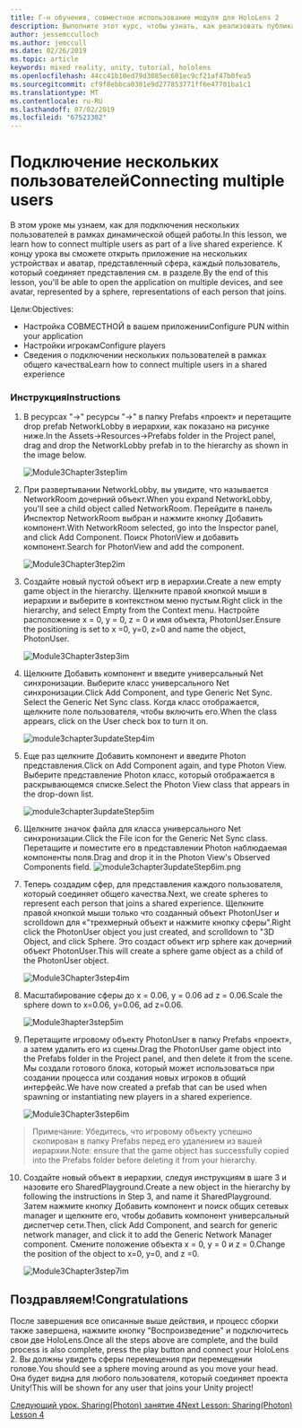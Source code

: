 ```yaml
---
title: Г-н обучения, совместное использование модуля для HoloLens 2
description: Выполните этот курс, чтобы узнать, как реализовать публикацию нескольких пользователей в приложении HoloLens 2.
author: jessemcculloch
ms.author: jemccull
ms.date: 02/26/2019
ms.topic: article
keywords: mixed reality, unity, tutorial, hololens
ms.openlocfilehash: 44cc41b10ed79d3085ec601ec9cf21af47b0fea5
ms.sourcegitcommit: cf9f8ebbca0301e9d277853771ff6e47701ba1c1
ms.translationtype: MT
ms.contentlocale: ru-RU
ms.lasthandoff: 07/02/2019
ms.locfileid: "67523302"
---
```

# <a name="connecting-multiple-users"></a><span data-ttu-id="7c36a-104">Подключение нескольких пользователей</span><span class="sxs-lookup"><span data-stu-id="7c36a-104">Connecting multiple users</span></span>

<span data-ttu-id="7c36a-105">В этом уроке мы узнаем, как для подключения нескольких пользователей в рамках динамической общей работы.</span><span class="sxs-lookup"><span data-stu-id="7c36a-105">In this lesson, we learn how to connect multiple users as part of a live shared experience.</span></span> <span data-ttu-id="7c36a-106">К концу урока вы сможете открыть приложение на нескольких устройствах и аватар, представленный сфера, каждый пользователь, который соединяет представления см. в разделе.</span><span class="sxs-lookup"><span data-stu-id="7c36a-106">By the end of this lesson, you'll be able to open the application on multiple devices, and see avatar, represented by a sphere, representations of each person that joins.</span></span> 

<span data-ttu-id="7c36a-107">Цели:</span><span class="sxs-lookup"><span data-stu-id="7c36a-107">Objectives:</span></span>

- <span data-ttu-id="7c36a-108">Настройка СОВМЕСТНОЙ в вашем приложении</span><span class="sxs-lookup"><span data-stu-id="7c36a-108">Configure PUN within your application</span></span>
- <span data-ttu-id="7c36a-109">Настройки игрокам</span><span class="sxs-lookup"><span data-stu-id="7c36a-109">Configure players</span></span>
- <span data-ttu-id="7c36a-110">Сведения о подключении нескольких пользователей в рамках общего качества</span><span class="sxs-lookup"><span data-stu-id="7c36a-110">Learn how to connect multiple users in a shared experience</span></span>

### <a name="instructions"></a><span data-ttu-id="7c36a-111">Инструкция</span><span class="sxs-lookup"><span data-stu-id="7c36a-111">Instructions</span></span>

1. <span data-ttu-id="7c36a-112">В ресурсах "->" ресурсы "->" в папку Prefabs «проект» и перетащите drop prefab NetworkLobby в иерархии, как показано на рисунке ниже.</span><span class="sxs-lookup"><span data-stu-id="7c36a-112">In the Assets->Resources->Prefabs folder in the Project panel, drag and drop the NetworkLobby prefab in to the hierarchy as shown in the image below.</span></span>


   ![Module3Chapter3step1im](images/module3chapter3step1im.PNG)

2. <span data-ttu-id="7c36a-114">При развертывании NetworkLobby, вы увидите, что называется NetworkRoom дочерний объект.</span><span class="sxs-lookup"><span data-stu-id="7c36a-114">When you expand NetworkLobby, you'll see a child object called NetworkRoom.</span></span> <span data-ttu-id="7c36a-115">Перейдите в панель Инспектор NetworkRoom выбран и нажмите кнопку Добавить компонент.</span><span class="sxs-lookup"><span data-stu-id="7c36a-115">With NetworkRoom selected, go into the Inspector panel, and click Add Component.</span></span> <span data-ttu-id="7c36a-116">Поиск PhotonView и добавить компонент.</span><span class="sxs-lookup"><span data-stu-id="7c36a-116">Search for PhotonView and add the component.</span></span>

   ![Module3Chapter3tep2im](images/module3chapter3step2im.PNG)

3. <span data-ttu-id="7c36a-118">Создайте новый пустой объект игр в иерархии.</span><span class="sxs-lookup"><span data-stu-id="7c36a-118">Create a new empty game object in the hierarchy.</span></span> <span data-ttu-id="7c36a-119">Щелкните правой кнопкой мыши в иерархии и выберите в контекстном меню пустым.</span><span class="sxs-lookup"><span data-stu-id="7c36a-119">Right click in the hierarchy, and select Empty from the Context menu.</span></span> <span data-ttu-id="7c36a-120">Настройте расположение x = 0, y = 0, z = 0 и имя объекта, PhotonUser.</span><span class="sxs-lookup"><span data-stu-id="7c36a-120">Ensure the positioning is set to x =0, y=0, z=0 and name the object, PhotonUser.</span></span>

   ![Module3Chapter3step3im](images/module3chapter3step3im.PNG)

4. <span data-ttu-id="7c36a-122">Щелкните Добавить компонент и введите универсальный Net синхронизации. Выберите класс универсального Net синхронизации.</span><span class="sxs-lookup"><span data-stu-id="7c36a-122">Click Add Component, and type Generic Net Sync. Select the Generic Net Sync class.</span></span> <span data-ttu-id="7c36a-123">Когда класс отображается, щелкните поле пользователя, чтобы включить его.</span><span class="sxs-lookup"><span data-stu-id="7c36a-123">When the class appears, click on the User check box to turn it on.</span></span> 

   ![module3chapter3updateStep4im](images/module3chapter3updateStep4im.png)

5. <span data-ttu-id="7c36a-125">Еще раз щелкните Добавить компонент и введите Photon представления.</span><span class="sxs-lookup"><span data-stu-id="7c36a-125">Click on Add Component again, and type Photon View.</span></span> <span data-ttu-id="7c36a-126">Выберите представление Photon класс, который отображается в раскрывающемся списке.</span><span class="sxs-lookup"><span data-stu-id="7c36a-126">Select the Photon View class that appears in the drop-down list.</span></span>

   ![module3chapter3updateStep5im](images/module3chapter3updateStep5im.png)

6. <span data-ttu-id="7c36a-128">Щелкните значок файла для класса универсального Net синхронизации.</span><span class="sxs-lookup"><span data-stu-id="7c36a-128">Click the File icon for the Generic Net Sync class.</span></span> <span data-ttu-id="7c36a-129">Перетащите и поместите его в представлении Photon наблюдаемая компоненты поля.</span><span class="sxs-lookup"><span data-stu-id="7c36a-129">Drag and drop it in the Photon View's Observed Components field.</span></span> ![module3chapter3updateStep6im.png](images/module3chapter3updateStep6im.png) 

7. <span data-ttu-id="7c36a-131">Теперь создадим сфер, для представления каждого пользователя, который соединяет общего качества.</span><span class="sxs-lookup"><span data-stu-id="7c36a-131">Next, we create spheres to represent each person that joins a shared experience.</span></span> <span data-ttu-id="7c36a-132">Щелкните правой кнопкой мыши только что созданный объект PhotonUser и scrolldown для «"трехмерный объект и нажмите кнопку сферы".</span><span class="sxs-lookup"><span data-stu-id="7c36a-132">Right click the PhotonUser object you just created, and scrolldown to "3D Object, and click Sphere.</span></span> <span data-ttu-id="7c36a-133">Это создаст объект игр sphere как дочерний объект PhotonUser.</span><span class="sxs-lookup"><span data-stu-id="7c36a-133">This will create a sphere game object as a child of the PhotonUser object.</span></span>

   ![Module3Chapter3step4im](images/module3chapter3step4im.PNG)

8. <span data-ttu-id="7c36a-135">Масштабирование сферы до x = 0.06, y = 0.06 ad z = 0.06.</span><span class="sxs-lookup"><span data-stu-id="7c36a-135">Scale the sphere down to x=0.06, y=0.06, ad z=0.06.</span></span>

   ![Module3hapter3step5im](images/module3chapter3step5im.PNG)

9. <span data-ttu-id="7c36a-137">Перетащите игровому объекту PhotonUser в папку Prefabs «проект», а затем удалить его из сцены.</span><span class="sxs-lookup"><span data-stu-id="7c36a-137">Drag the PhotonUser game object into the Prefabs folder in the Project panel, and then delete it from the scene.</span></span> <span data-ttu-id="7c36a-138">Мы создали готового блока, который может использоваться при создании процесса или создания новых игроков в общий интерфейс.</span><span class="sxs-lookup"><span data-stu-id="7c36a-138">We have now created a prefab that can be used when spawning or instantiating new players in a shared experience.</span></span>

   ![Module3Chapter3step6im](images/module3chapter3step6im.PNG)

> <span data-ttu-id="7c36a-140">Примечание: Убедитесь, что игровому объекту успешно скопирован в папку Prefabs перед его удалением из вашей иерархии.</span><span class="sxs-lookup"><span data-stu-id="7c36a-140">Note: ensure that the game object has successfully copied into the Prefabs folder before deleting it from your hierarchy.</span></span>

10. <span data-ttu-id="7c36a-141">Создайте новый объект в иерархии, следуя инструкциям в шаге 3 и назовите его SharedPlayground.</span><span class="sxs-lookup"><span data-stu-id="7c36a-141">Create a new object in the hierarchy by following the instructions in Step 3, and name it SharedPlayground.</span></span> <span data-ttu-id="7c36a-142">Затем нажмите кнопку Добавить компонент и поиск общих сетевых manager и щелкните его, чтобы добавить компонент универсальный диспетчер сети.</span><span class="sxs-lookup"><span data-stu-id="7c36a-142">Then, click Add Component, and search for generic network manager, and click it to add the Generic Network Manager component.</span></span> <span data-ttu-id="7c36a-143">Смените положение объекта x = 0, y = 0 и z = 0.</span><span class="sxs-lookup"><span data-stu-id="7c36a-143">Change the position of the object to x=0, y=0, and z =0.</span></span>

    ![Module3Chapter3step7im](images/module3chapter3step7im.PNG)


## <a name="congratulations"></a><span data-ttu-id="7c36a-145">Поздравляем!</span><span class="sxs-lookup"><span data-stu-id="7c36a-145">Congratulations</span></span>

<span data-ttu-id="7c36a-146">После завершения все описанные выше действия, и процесс сборки также завершена, нажмите кнопку "Воспроизведение" и подключитесь свои две HoloLens.</span><span class="sxs-lookup"><span data-stu-id="7c36a-146">Once all the steps above are complete, and the build process is also complete, press the play button and connect your HoloLens 2.</span></span> <span data-ttu-id="7c36a-147">Вы должны увидеть сферы перемещения при перемещении голове.</span><span class="sxs-lookup"><span data-stu-id="7c36a-147">You should see a sphere moving around as you move your head.</span></span> <span data-ttu-id="7c36a-148">Она будет видна для любого пользователя, который соединяет проекта Unity!</span><span class="sxs-lookup"><span data-stu-id="7c36a-148">This will be shown for any user that joins your Unity project!</span></span>

<span data-ttu-id="7c36a-149">[Следующий урок. Sharing(Photon) занятие 4](mrlearning-sharing(photon)-ch4.md)</span><span class="sxs-lookup"><span data-stu-id="7c36a-149">[Next Lesson: Sharing(Photon) Lesson 4](mrlearning-sharing(photon)-ch4.md)</span></span>

